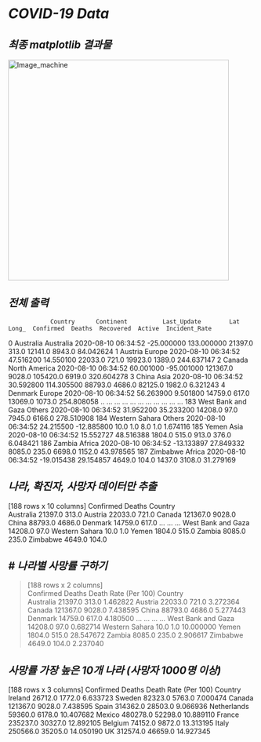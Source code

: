 *COVID-19 Data*
==========  

*최종 matplotlib 결과물*
-----
<img src="https://user-images.githubusercontent.com/66001539/120742822-a27bef80-c532-11eb-9e2d-df1ec3c18f68.png" width="450px" height="450px" title="px(픽셀) 크기 설정" alt="Image_machine"></img><br/>  


*전체 출력*
-----  
>
                Country      Continent          Last_Update        Lat       Long_  Confirmed  Deaths  Recovered  Active  Incident_Rate
0             Australia      Australia  2020-08-10 06:34:52 -25.000000  133.000000    21397.0   313.0    12141.0  8943.0      84.042624
1               Austria         Europe  2020-08-10 06:34:52  47.516200   14.550100    22033.0   721.0    19923.0  1389.0     244.637147
2                Canada  North America  2020-08-10 06:34:52  60.001000  -95.001000   121367.0  9028.0   105420.0  6919.0     320.604278
3                 China           Asia  2020-08-10 06:34:52  30.592800  114.305500    88793.0  4686.0    82125.0  1982.0       6.321243
4               Denmark         Europe  2020-08-10 06:34:52  56.263900    9.501800    14759.0   617.0    13069.0  1073.0     254.808058
..                  ...            ...                  ...        ...         ...        ...     ...        ...     ...            ...
183  West Bank and Gaza         Others  2020-08-10 06:34:52  31.952200   35.233200    14208.0    97.0     7945.0  6166.0     278.510908
184      Western Sahara         Others  2020-08-10 06:34:52  24.215500  -12.885800       10.0     1.0        8.0     1.0       1.674116
185               Yemen           Asia  2020-08-10 06:34:52  15.552727   48.516388     1804.0   515.0      913.0   376.0       6.048421
186              Zambia         Africa  2020-08-10 06:34:52 -13.133897   27.849332     8085.0   235.0     6698.0  1152.0      43.978565
187            Zimbabwe         Africa  2020-08-10 06:34:52 -19.015438   29.154857     4649.0   104.0     1437.0  3108.0      31.279169
  
*나라, 확진자, 사망자 데이터만 추출*
-----  
>
[188 rows x 10 columns]
                    Confirmed  Deaths
Country                              
Australia             21397.0   313.0
Austria               22033.0   721.0
Canada               121367.0  9028.0
China                 88793.0  4686.0
Denmark               14759.0   617.0
...                       ...     ...
West Bank and Gaza    14208.0    97.0
Western Sahara           10.0     1.0
Yemen                  1804.0   515.0
Zambia                 8085.0   235.0
Zimbabwe               4649.0   104.0
  

*# 나라별 사망률 구하기*
-----  
> [188 rows x 2 columns]  
                    Confirmed  Deaths  Death Rate (Per 100)
Country                                                    
Australia             21397.0   313.0              1.462822
Austria               22033.0   721.0              3.272364
Canada               121367.0  9028.0              7.438595
China                 88793.0  4686.0              5.277443
Denmark               14759.0   617.0              4.180500
...                       ...     ...                   ...
West Bank and Gaza    14208.0    97.0              0.682714
Western Sahara           10.0     1.0             10.000000
Yemen                  1804.0   515.0             28.547672
Zambia                 8085.0   235.0              2.906617
Zimbabwe               4649.0   104.0              2.237040
  

*사망률 가장 높은 10개 나라 (사망자 1000명 이상)*
-----  
[188 rows x 3 columns]
             Confirmed   Deaths  Death Rate (Per 100)
Country                                              
Ireland        26712.0   1772.0              6.633723
Sweden         82323.0   5763.0              7.000474
Canada        121367.0   9028.0              7.438595
Spain         314362.0  28503.0              9.066936
Netherlands    59360.0   6178.0             10.407682
Mexico        480278.0  52298.0             10.889110
France        235237.0  30327.0             12.892105
Belgium        74152.0   9872.0             13.313195
Italy         250566.0  35205.0             14.050190
UK            312574.0  46659.0             14.927345

